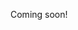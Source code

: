 <!--
https://news.ycombinator.com/item?id=19831932
http://med.stanford.edu/news/all-news/2019/04/biomarker-for-chronic-fatigue-syndrome-identified.html
http://www.nationalacademies.org/hmd/Reports/2015/ME-CFS.aspx
https://www.pnas.org/content/pnas/early/2019/04/24/1901274116.full.pdf
https://cfsremission.com/
https://cfsremission.com/2018/05/12/map-of-treatment-approaches-for-cfs-ibs-fm/
http://microbiomeprescription.azurewebsites.net/
https://ubiome.com/consumer/explorer/
https://www.thryveinside.com/products/thryve-gut-health-microbiome-testing-personalized-probiotics
-->

Coming soon!
